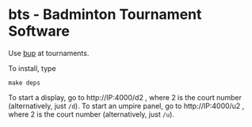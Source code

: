 bts - Badminton Tournament Software
==========

Use [bup](https://github.com/phihag/bup/) at tournaments.

To install, type

    make deps

To start a display, go to http://IP:4000/d2 , where 2 is the court number (alternatively, just `/d`).
To start an umpire panel, go to http://IP:4000/u2 , where 2 is the court number (alternatively, just `/u`).
